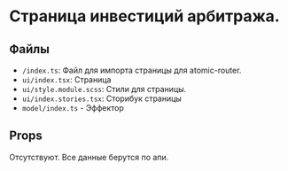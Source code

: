 # Страница инвестиций арбитража.

## Файлы
- `/index.ts`: Файл для импорта страницы для atomic-router.
- `ui/index.tsx`: Страница
- `ui/style.module.scss`: Стили для страницы.
- `ui/index.stories.tsx`: Сторибук страницы
- `model/index.ts` - Эффектор

## Props
Отсутствуют. Все данные берутся по апи.

